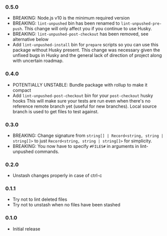 ### 0.5.0

- BREAKING: Node.js v10 is the minimum required version
- BREAKING: `lint-unpushed` bin has been renamed to `lint-unpushed-pre-push`. This change will only
  affect you if you continue to use Husky.
- BREAKING: `lint-unpushed-post-checkout` has been removed, see alternative below
- Add `lint-unpushed-install` bin for `prepare` scripts so you can use this package without Husky present.
  This change was necessary given the unfixed bugs in Husky and the general lack of direction of project
  along with uncertain roadmap.

### 0.4.0

- POTENTIALLY UNSTABLE: Bundle package with rollup to make it compact
- Add `lint-unpushed-post-checkout` bin for your `post-checkout` husky hooks
  This will make sure your tests are run even when there's no reference remote branch yet (useful for new branches).
  Local source branch is used to get files to test against.

### 0.3.0

- BREAKING: Change signature from `string[] | Record<string, string | string[]>` to just `Record<string, string | string[]>` for simplicity.
- BREAKING: You now have to specify `#FILES#` in arguments in lint-unpushed commands.

### 0.2.0

- Unstash changes properly in case of ctrl-c

### 0.1.1

- Try not to lint deleted files
- Try not to unstash when no files have been stashed

### 0.1.0

- Initial release
